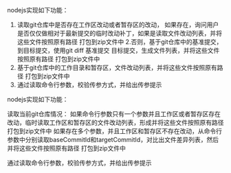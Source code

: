 nodejs实现如下功能：
1. 读取git仓库中是否存在工作区改动或者暂存区的改动， 如果存在，询问用户是否仅仅做相对于最新提交的临时改动补丁，如果是读取文件改动列表，并将这些文件按照原有路径 打包到zip文件中
2.否则，基于git仓库中的基准提交，到目标提交，使用git diff 基准提交 目标提交，生成文件列表，并将这些文件按照原有路径 打包到zip文件中
3. 基于git仓库中的工作目录和暂存区，文件改动列表，并将这些文件按照原有路径 打包到zip文件中
4. 通过读取命令行参数，校验传参方式，并给出传参提示

nodejs实现如下功能：

读取当前git仓库情况：
如果命令行参数只有一个参数并且工作区或者暂存区存在改动，临时读取工作区和暂存区的文件改动列表，形成并将这些文件按照原有路径 打包到zip文件中
如果存在多个参数，并且工作区和暂存区不存在改动，从命令行参数中分别读取baseCommitId和targetCommitId，对比出文件差异列表，然后并将这些文件按照原有路径 打包到zip文件中

通过读取命令行参数，校验传参方式，并给出传参提示